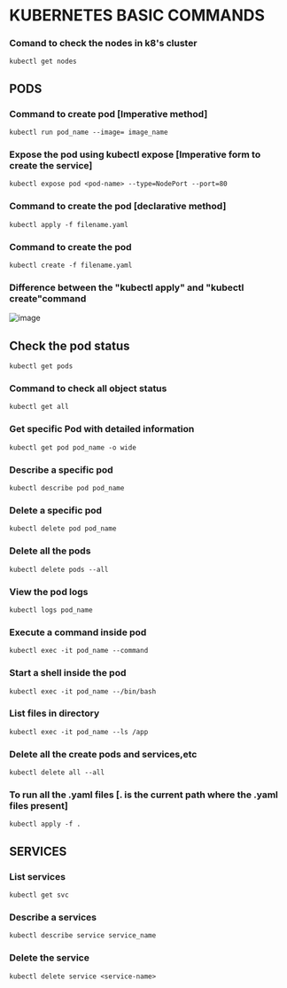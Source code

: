 # KUBERNETES BASIC COMMANDS

### Comand to check the nodes in k8's cluster
````
kubectl get nodes
````

## PODS

### Command to create pod [Imperative method]
````
kubectl run pod_name --image= image_name
````
### Expose the pod using kubectl expose [Imperative form to create the service]
````
kubectl expose pod <pod-name> --type=NodePort --port=80
````
### Command to create the pod [declarative method]
````
kubectl apply -f filename.yaml
````
### Command to create the pod
````
kubectl create -f filename.yaml
````
### Difference between the "kubectl apply" and "kubectl create"command
![image](https://github.com/user-attachments/assets/1a98a3b4-deae-4c8e-a22d-5d2b1577e165)
## Check the pod status
````
kubectl get pods
````
### Command to check all object status
````
kubectl get all
````
### Get specific Pod with detailed information 
````
kubectl get pod pod_name -o wide 
````
### Describe a specific pod
````
kubectl describe pod pod_name
````
### Delete a specific pod
````
kubectl delete pod pod_name
````
### Delete all the pods
````
kubectl delete pods --all
````
### View the pod logs
````
kubectl logs pod_name
````
### Execute a command inside pod 
````
kubectl exec -it pod_name --command
````
### Start a shell inside the pod
````
kubectl exec -it pod_name --/bin/bash
````
### List files in directory
````
kubectl exec -it pod_name --ls /app
````
### Delete all the create pods and services,etc
````
kubectl delete all --all
````
### To run all the .yaml files [. is the current path where the .yaml files present]
````
kubectl apply -f .
````
## SERVICES

### List services
````
kubectl get svc
````
### Describe a services
````
kubectl describe service service_name
````
### Delete the service
````
kubectl delete service <service-name>
````





